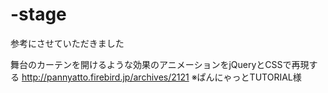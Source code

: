 # -stage
参考にさせていただきました

舞台のカーテンを開けるような効果のアニメーションをjQueryとCSSで再現する
http://pannyatto.firebird.jp/archives/2121
※ぱんにゃっとTUTORIAL様
